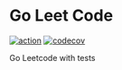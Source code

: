 # Go Leet Code

[![action](https://github.com/cloudingcity/go-leetcode/workflows/Test/badge.svg)](https://github.com/cloudingcity/go-leetcode/actions?query=workflow%3ATest)
[![codecov](https://codecov.io/gh/cloudingcity/go-leetcode/branch/master/graph/badge.svg)](https://codecov.io/gh/cloudingcity/go-leetcode)

Go Leetcode with tests
